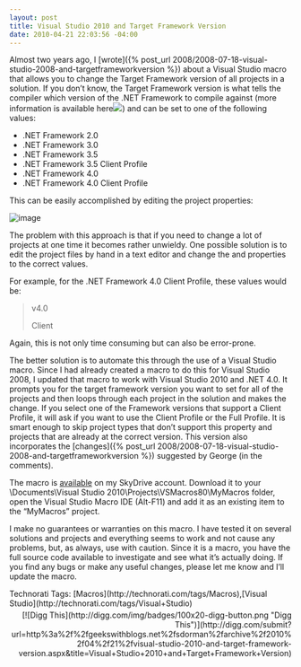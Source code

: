 ```yaml
---
layout: post
title: Visual Studio 2010 and Target Framework Version
date: 2010-04-21 22:03:56 -04:00
---
```


Almost two years ago, I [wrote]({% post_url 2008/2008-07-18-visual-studio-2008-and-targetframeworkversion %}) about a Visual Studio macro that allows you to change the Target Framework version of all projects in a solution. If you don’t know, the Target Framework version is what tells the compiler which version of the .NET Framework to compile against (more information is available here![](http://i.ixnp.com/images/v6.27/t.gif)) and can be set to one of the following values:

*   .NET Framework 2.0 
*   .NET Framework 3.0 
*   .NET Framework 3.5
*   .NET Framework 3.5 Client Profile
*   .NET Framework 4.0
*   .NET Framework 4.0 Client Profile  

This can be easily accomplished by editing the project properties:

![image](http://gwb.blob.core.windows.net/sdorman/WindowsLiveWriter/VisualStudio2010andTargetFrameworkVersio_1363F/image_3.png "image") 

The problem with this approach is that if you need to change a lot of projects at one time it becomes rather unwieldy. One possible solution is to edit the project files by hand in a text editor and change the ***<TargetFrameworkVersion />*** and **<TargetFrameworkProfile />** properties to the correct values.

For example, for the .NET Framework 4.0 Client Profile, these values would be:

> <TargetFrameworkVersion>v4.0</TargetFrameworkVersion>
> 
> <TargetFrameworkProfile>Client</TargetFrameworkProfile>

Again, this is not only time consuming but can also be error-prone.

The better solution is to automate this through the use of a Visual Studio macro. Since I had already created a macro to do this for Visual Studio 2008, I updated that macro to work with Visual Studio 2010 and .NET 4.0. It prompts you for the target framework version you want to set for all of the projects and then loops through each project in the solution and makes the change. If you select one of the Framework versions that support a Client Profile, it will ask if you want to use the Client Profile or the Full Profile. It is smart enough to skip project types that don’t support this property and projects that are already at the correct version. This version also incorporates the [changes]({% post_url 2008/2008-07-18-visual-studio-2008-and-targetframeworkversion %}) suggested by George (in the comments). 

The macro is [available](http://cid-93d618d639ec9651.skydrive.live.com/self.aspx/Public/Visual%20Studio%202008%20Macros/ProjectUtilities.vb) on my SkyDrive account. Download it to your <UserProfile>\Documents\Visual Studio 2010\Projects\VSMacros80\MyMacros folder, open the Visual Studio Macro IDE (Alt-F11) and add it as an existing item to the “MyMacros” project.

I make no guarantees or warranties on this macro. I have tested it on several solutions and projects and everything seems to work and not cause any problems, but, as always, use with caution. Since it is a macro, you have the full source code available to investigate and see what it’s actually doing. If you find any bugs or make any useful changes, please let me know and I’ll update the macro.
  <div class="wlWriterSmartContent" id="scid:0767317B-992E-4b12-91E0-4F059A8CECA8:d4c77912-3f83-4504-b197-98d12b08a10a" style="margin: 0px; padding: 0px; float: none; display: inline;">Technorati Tags: [Macros](http://technorati.com/tags/Macros),[Visual Studio](http://technorati.com/tags/Visual+Studio)</div><div class="wlWriterHeaderFooter" style="margin: 0px; padding: 4px 0px; text-align: right;">[![Digg This](http://digg.com/img/badges/100x20-digg-button.png "Digg This")](http://digg.com/submit?url=http%3a%2f%2fgeekswithblogs.net%2fsdorman%2farchive%2f2010%2f04%2f21%2fvisual-studio-2010-and-target-framework-version.aspx&title=Visual+Studio+2010+and+Target+Framework+Version)</div>
